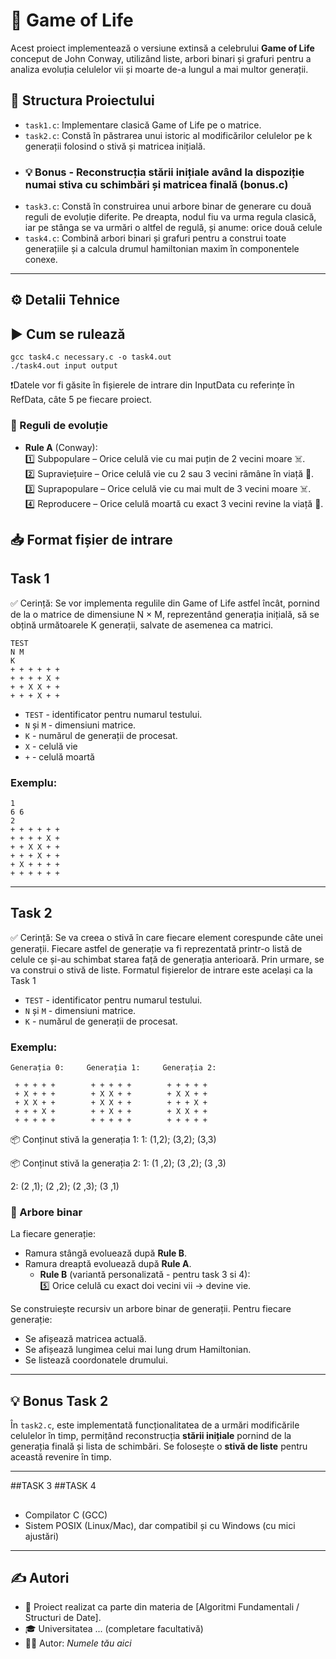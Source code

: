 
# 🧬 Game of Life 

Acest proiect implementează o versiune extinsă a celebrului **Game of Life** conceput de John Conway, utilizând liste, arbori binari și grafuri pentru a analiza evoluția celulelor vii și moarte de-a lungul a mai multor generații.

## 📁 Structura Proiectului

- `task1.c`: Implementare clasică Game of Life pe o matrice.
- `task2.c`: Constă în păstrarea unui istoric al modificărilor celulelor pe k generații folosind o stivă și matricea inițială.
-  ### 💡 Bonus - Reconstrucția stării inițiale având la dispoziție numai stiva cu schimbări și matricea finală (bonus.c)
- `task3.c`: Constă în construirea unui arbore binar de generare cu două reguli de evoluție diferite. Pe dreapta, nodul fiu va urma regula clasică, iar pe stânga se va urmări o altfel de regulă, și anume: orice două celule 
- `task4.c`: Combină arbori binari și grafuri pentru a construi toate generațiile și a calcula drumul hamiltonian maxim în componentele conexe.
---
## ⚙️ Detalii Tehnice
## ▶️ Cum se rulează

```
gcc task4.c necessary.c -o task4.out
./task4.out input output
```
❗Datele vor fi găsite în fișierele de intrare din InputData cu referințe în RefData, câte 5 pe fiecare proiect.

### 🔁 Reguli de evoluție

- **Rule A** (Conway):  
1️⃣ Subpopulare – Orice celulă vie cu mai puțin de 2 vecini moare ☠️.  
2️⃣ Supraviețuire – Orice celulă vie cu 2 sau 3 vecini rămâne în viață 🌱.   
3️⃣ Suprapopulare – Orice celulă vie cu mai mult de 3 vecini moare ☠️.  
4️⃣ Reproducere – Orice celulă moartă cu exact 3 vecini revine la viață 🔄.  

## 📥 Format fișier de intrare 
## Task 1
✅ Cerință: Se vor implementa regulile din Game of Life astfel încât, pornind de la o matrice de dimensiune N × M, reprezentând generația inițială, să se obțină următoarele K generații, salvate de asemenea ca matrici.
```
TEST 
N M 
K 
+ + + + + + 
+ + + + X + 
+ + X X + + 
+ + + X + + 
```
- `TEST` - identificator pentru numarul testului.
- `N` și `M` - dimensiuni matrice.
- `K` - numărul de generații de procesat.
- `X` - celulă vie
- `+` - celulă moartă

### Exemplu:
```
1 
6 6 
2
+ + + + + + 
+ + + + X + 
+ + X X + + 
+ + + X + + 
+ X + + + + 
+ + + + + +
```
---
## Task 2
✅ Cerință: Se va creea o stivă în care fiecare element corespunde câte unei generații. Fiecare astfel de generație va fi reprezentată printr-o listă de celule ce și-au schimbat starea față de generația anterioară. Prin urmare, se va construi o stivă de liste.
Formatul fișierelor de intrare este același ca la Task 1
- `TEST` - identificator pentru numarul testului.
- `N` și `M` - dimensiuni matrice.
- `K` - numărul de generații de procesat.
  
### Exemplu:
```
Generația 0:     Generația 1:     Generația 2:

 + + + + +        + + + + +        + + + + + 
 + X + + +        + X X + +        + X X + + 
 + X X + +        + X X + +        + + + X +
 + + + X +        + + X + +        + X X + +
 + + + + +        + + + + +        + + + + +
```
📦 Conținut stivă la generația 1:
1: (1,2); (3,2); (3,3)

📦 Conținut stivă la generația 2:
1: (1 ,2); (3 ,2); (3 ,3)

2: (2 ,1); (2 ,2); (2 ,3); (3 ,1)

### 🌲 Arbore binar

La fiecare generație:
- Ramura stângă evoluează după **Rule B**.
- Ramura dreaptă evoluează după **Rule A**. 
  - **Rule B** (variantă personalizată - pentru task 3 si 4):  
  5️⃣ Orice celulă cu exact doi vecini vii → devine vie.   


Se construiește recursiv un arbore binar de generații.
Pentru fiecare generație:
- Se afișează matricea actuală.
- Se afișează lungimea celui mai lung drum Hamiltonian.
- Se listează coordonatele drumului.
---

## 💡 Bonus Task 2

În `task2.c`, este implementată funcționalitatea de a urmări modificările celulelor în timp, permițând reconstrucția **stării inițiale** pornind de la generația finală și lista de schimbări. Se folosește o **stivă de liste** pentru această revenire în timp.

---
##TASK 3
##TASK 4
## 


- Compilator C (GCC)
- Sistem POSIX (Linux/Mac), dar compatibil și cu Windows (cu mici ajustări)

---

## ✍️ Autori

- 📌 Proiect realizat ca parte din materia de [Algoritmi Fundamentali / Structuri de Date].
- 🎓 Universitatea ... (completare facultativă)
- 🧑‍💻 Autor: *Numele tău aici*

